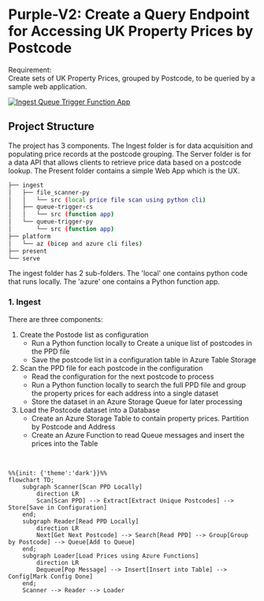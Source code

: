 # Purple-V2: Create a Query Endpoint for Accessing UK Property Prices by Postcode
Requirement:  
Create sets of UK Property Prices, grouped by Postcode, to be queried by a sample web application.  
  
[![Ingest Queue Trigger Function App](https://github.com/andyvroberts/purple/actions/workflows/purple-fa.deploy.yml/badge.svg)](https://github.com/andyvroberts/purple/actions/workflows/purple-fa.deploy.yml)  


## Project Structure  
The project has 3 components.  The Ingest folder is for data acquisition and populating price records at the postcode grouping.  The Server folder is for a data API that allows clients to retrieve price data based on a postcode lookup.  The Present folder contains a simple Web App which is the UX.  
```bash
├── ingest
│   ├── file_scanner-py
│   │   └── src (local price file scan using python cli)
│   ├── queue-trigger-cs
│   │   └── src (function app)
│   └── queue-trigger-py
│       └── src (function app)
├── platform
│   └── az (bicep and azure cli files)
├── present
└── serve
```

The ingest folder has 2 sub-folders. The 'local' one contains python code that runs locally.  The 'azure' one contains a Python function app.  


### 1. Ingest
There are three components:  
1. Create the Postode list as configuration
    - Run a Python function locally to Create a unique list of postcodes in the PPD file
    - Save the postcode list in a configuration table in Azure Table Storage
2. Scan the PPD file for each postcode in the configuration
    - Read the configuration for the next postcode to process
    - Run a Python function locally to search the full PPD file and group the property prices for each address into a single dataset
    - Store the dataset in an Azure Storage Queue for later processing
3. Load the Postcode dataset into a Database
    - Create an Azure Storage Table to contain property prices.  Partition by Postcode and Address
    - Create an Azure Function to read Queue messages and insert the prices into the Table

<br>

```mermaid
%%{init: {'theme':'dark'}}%%
flowchart TD;
    subgraph Scanner[Scan PPD Locally]
        direction LR
        Scan[Scan PPD] --> Extract[Extract Unique Postcodes] --> Store[Save in Configuration]
    end;
    subgraph Reader[Read PPD Locally]
        direction LR
        Next[Get Next Postcode] --> Search[Read PPD] --> Group[Group by Postcode] --> Queue[Add to Queue]
    end;
    subgraph Loader[Load Prices using Azure Functions]
        direction LR
        Dequeue[Pop Message] --> Insert[Insert into Table] --> Config[Mark Config Done] 
    end;
    Scanner --> Reader --> Loader
```





